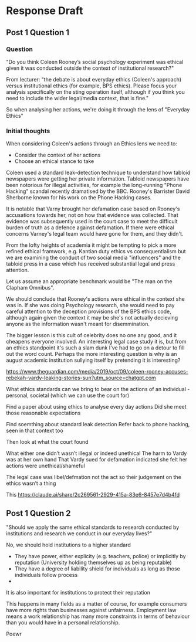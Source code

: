 # Response Draft

## Post 1 Question 1


### Question

"Do you think Coleen Rooney’s social psychology experiment was ethical given it was conducted outside the context of institutional research?"

From lecturer: "the debate is about everyday ethics (Coleen's approach) versus institutional ethics (for example, BPS ethics). Please focus your analysis specifically on the sting operation itself, although if you think you need to include the wider legal/media context, that is fine."

So when analysing her actions, we're doing it through the lens of "Everyday Ethics"

### Initial thoughts

When considering Coleen's actions through an Ethics lens we need to:
- Consider the context of her actions
- Choose an ethical stance to take

Coleen used a standard leak-detection technique to understand how tabloid newspapers were getting her private information. Tabloid newspapers have been notorious for illegal activities, for example the long-running "Phone Hacking" scandal recently dramatised by the BBC. Rooney's Barrister David Sherborne known for his work on the Phone Hacking cases. 

It is notable that Varny brought her defamation case based on Rooney's accusations towards her, not on how that evidence was collected. That evidence was subsequently used in the court case to meet the difficult burden of truth as a defence against defamation. If there were ethical concerns Varney's legal team would have gone for them, and they didn't.

From the lofty heights of academia it might be tempting to pick a more refined ethical framwork, e.g. Kantian duty ethics vs consequentialism but we are examining the conduct of two social media "influencers" and the tabloid press in a case which has received substantial legal and press attention. 

Let us assume an appropriate benchmark would be "The man on the Clapham Omnibus". 

We should conclude that Rooney's actions were ethical in the context she was in. If she was doing Psychology research, she would need to pay careful attention to the deception provisions of the BPS ethics code, although again given the context it may be she's not actually decieving anyone as the information wasn't meant for disemmination. 

The bigger lesson is this cult of celebrity does no one any good, and it cheapens everyone involved. An interesting legal case study it is, but from an ethics standpoint it's such a slam dunk I've had to go on a detour to fill out the word count. Perhaps the more interesting question is why is an august academic institution sullying itself by pretending it is interesting?


https://www.theguardian.com/media/2019/oct/09/coleen-rooney-accuses-rebekah-vardy-leaking-stories-sun?utm_source=chatgpt.com



What ethics standards can we bring to bear on the actions of an individual - personal, societal (which we can use the court for)

Find a paper about using ethics to analyse every day actions
Did she meet those reasonable expectations

Find soemthing about standard leak detection
Refer back to phone hacking, seen in that context too

Then look at what the court found

What either one didn’t wasn’t illegal or indeed unethical
The harm to Vardy was at her own hand
That Vardy sued for defamation indicated she felt her actions were unethical/shameful

The legal case was libel/defmation not the act so their judgement on the ethics wasn’t a thing

This https://claude.ai/share/2c269561-2929-415a-83e6-8457e7d4b4fd



## Post 1 Question 2

"Should we apply the same ethical standards to research conducted by institutions and research we conduct in our everyday lives?"

No, we should hold institutions to a higher standard
- They have power, either explicity (e.g. teachers, police) or implicitly by reputation (University holding themselves up as being reputable)
- They have a degree of liability shield for individuals as long as those individuals follow process
- 

It is also important for institutions to protect their reputation 

This happens in many fields as a matter of course, for example consumers have more rights than businesses against unfairness. Employment law means a work relationship has many more constraints in terms of behaviour than you would have in a personal relationship. 

Poewr

